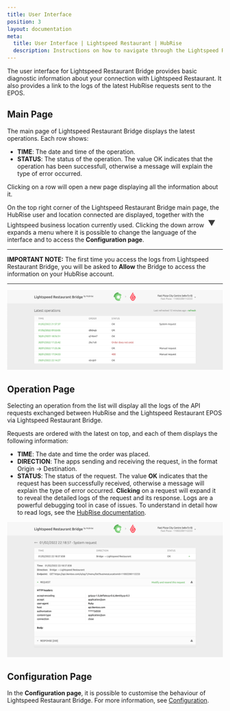 ```yaml
---
title: User Interface
position: 3
layout: documentation
meta:
  title: User Interface | Lightspeed Restaurant | HubRise
  description: Instructions on how to navigate through the Lightspeed Restaurant Bridge user interface. Connect apps and synchronise your data.
---
```


The user interface for Lightspeed Restaurant Bridge provides basic diagnostic information about your connection with Lightspeed Restaurant.
It also provides a link to the logs of the latest HubRise requests sent to the EPOS.

## Main Page

The main page of Lightspeed Restaurant Bridge displays the latest operations. Each row shows:

- **TIME**: The date and time of the operation.
- **STATUS**: The status of the operation. The value OK indicates that the operation has been successfull, otherwise a message will explain the type of error occurred.

Clicking on a row will open a new page displaying all the information about it.

On the top right corner of the Lightspeed Restaurant Bridge main page, the HubRise user and location connected are displayed, together with the Lightspeed business location currently used. Clicking the down arrow <InlineImage width="28" height="21">![Down arrow icon](../images/001-arrow.jpg)</InlineImage> expands a menu where it is possible to change the language of the interface and to access the **Configuration page**.

---

**IMPORTANT NOTE:** The first time you access the logs from Lightspeed Restaurant Bridge, you will be asked to **Allow** the Bridge to access the information on your HubRise account.

---

![Main page](../images/003-en-main-page-truncated.png)

## Operation Page

Selecting an operation from the list will display all the logs of the API requests exchanged between HubRise and the Lightspeed Restaurant EPOS via Lightspeed Restaurant Bridge.

Requests are ordered with the latest on top, and each of them displays the following information:

- **TIME**: The date and time the order was placed.
- **DIRECTION**: The apps sending and receiving the request, in the format Origin → Destination.
- **STATUS**: The status of the request. The value **OK** indicates that the request has been successfully received, otherwise a message will explain the type of error occurred.
  **Clicking** on a request will expand it to reveal the detailed logs of the request and its response. Logs are a powerful debugging tool in case of issues. To understand in detail how to read logs, see the [HubRise documentation](/docs/hubrise-logs/).

![Order page](../images/005-en-operations-page.png)

## Configuration Page

In the **Configuration page**, it is possible to customise the behaviour of Lightspeed Restaurant Bridge.
For more information, see [Configuration](/apps/lightspeed-restaurant/configuration).
